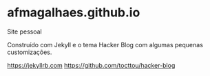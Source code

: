 # afmagalhaes.github.io
Site pessoal

Construído com Jekyll e o tema Hacker Blog com algumas pequenas customizações.

https://jekyllrb.com
https://github.com/tocttou/hacker-blog
